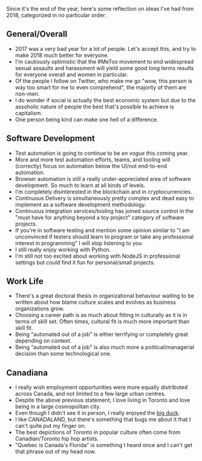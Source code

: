 Since it's the end of the year, here's some reflection on ideas I've had from 2018, categorized in no particular order: 

## General/Overall
- 2017 was a very bad year for a lot of people. Let's accept this, and try to make 2018 much better for everyone.
- I'm cautiously optimistic that the #MeToo movement to end widespread sexual assaults and harassment will yield some good long terms results for everyone overall and women in particular.
- Of the people I follow on Twitter, who make me go "wow, this person is way too smart for me to even comprehend", the majority of them are non-men.
- I do wonder if social is actually the best economic system but due to the assoholic nature of people the best that's possible to achieve is capitalism.
- One person being kind can make one hell of a difference.

## Software Development
- Test automation is going to continue to be *en vogue* this coming year.
- More and more test automation efforts, teams, and tooling will (correctly) focus on automation below the UI/not end-to-end automation.
- Browser automation is still a really under-appreciated area of software development. So much to learn at all kinds of levels.
- I'm completely disinterested in the blockchain and in cryptocurrencies.
- Continuous Delivery is simultaneously pretty complex and dead easy to implement as a software development methodology.
- Continuous integration services/tooling has joined source control in the "must have for anything beyond a toy project" category of software projects.
- If you're in software testing and mention some opinion similar to "I am unconvinced if testers should learn to program or take any professional interest in programming" I will stop listening to you
- I still really enjoy working with Python.
- I'm still not too excited about working with NodeJS in professional settings but could find it fun for personal/small projects.

## Work Life
- There's a great doctoral thesis in organizational behaviour waiting to be written about how blame culture scales and evolves as business organizations grow. 
- Choosing a career path is as much about fitting in culturally as it is in terms of skill set. Often times, cultural fit is much more important than skill fit. 
- Being "automated out of a job" is either terrifying or completely great depending on context.
- Being "automated out of a job" is also much more a political/managerial decision than some technological one.

## Canadiana
- I really wish employment opportunities were more equally distributed across Canada, and not limited to a few large urban centres.
- Despite the above previous statement, I love living in Toronto and love being in a large cosmopolitan city.
- Even though I didn't see it in person, I really enjoyed the [big duck](https://www.theglobeandmail.com/news/toronto/giant-rubber-duck-arrives-in-toronto-after-controversy/article35526362/).
- I like CANADALAND, but there's something that bugs me about it that I can't quite put my finger on.
- The best depictions of Toronto in popular culture often come from Canadian/Toronto hip hop artists.
- "Quebec is Canada's Florida" is something I heard once and I can't get that phrase out of my head now.